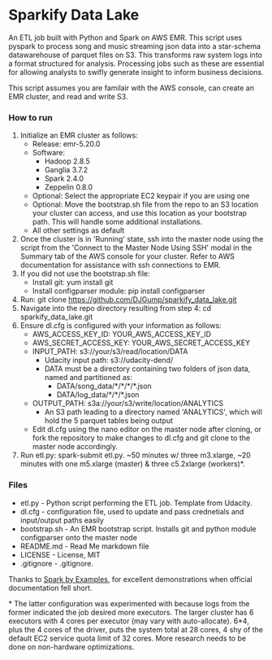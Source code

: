 # Sparkify Data Lake
An ETL job built with Python and Spark on AWS EMR. This script uses pyspark to process song and music streaming json data into a star-schema datawarehouse of parquet files on S3. This transforms raw system logs into a format structured for analysis. Processing jobs such as these are essential for allowing analysts to swifly generate insight to inform business decisions.

This script assumes you are familair with the AWS console, can create an EMR cluster, and read and write S3.



 

### How to run
1. Initialize an EMR cluster as follows:
    * Release: emr-5.20.0
    * Software:
        * Hadoop 2.8.5
        * Ganglia 3.7.2
        * Spark 2.4.0
        * Zeppelin 0.8.0
    * Optional: Select the appropriate EC2 keypair if you are using one
    * Optional: Move the bootstrap.sh file from the repo to an S3 location your cluster can access, and use this location as your bootstrap path. This will handle some additional installations.
    * All other settings as default
2. Once the cluster is in 'Running' state, ssh into the master node using the script from the 'Connect to the Master Node Using SSH' modal in the Summary tab of the AWS console for your cluster. Refer to AWS documentation for assistance with ssh connections to EMR.
3. If you did not use the bootstrap.sh file:
   * Install git: yum install git
   * Install configparser module: pip install configparser
4. Run: git clone https://github.com/DJGump/sparkify_data_lake.git
5. Navigate into the repo directory resulting from step 4: cd sparkify_data_lake.git
6. Ensure dl.cfg is configured with your information as follows:
    * AWS_ACCESS_KEY_ID: YOUR_AWS_ACCESS_KEY_ID
    * AWS_SECRET_ACCESS_KEY: YOUR_AWS_SECRET_ACCESS_KEY
    * INPUT_PATH: s3://your/s3/read/location/DATA
      * Udacity input path: s3://udacity-dend/
      * DATA must be a directory containing two folders of json data, named and partitioned as:
        * DATA/song_data/\*/\*/\*/\*.json
        * DATA/log_data/\*/\*/\*.json
    * OUTPUT_PATH: s3a://your/s3/write/location/ANALYTICS
        * An S3 path leading to a directory named 'ANALYTICS', which will hold the 5 parquet tables being output
    * Edit dl.cfg using the nano editor on the master node after cloning, or fork the repository to make changes to dl.cfg and git clone to the master node accordingly. 
7. Run etl.py: spark-submit etl.py. ~50 minutes w/ three m3.xlarge, ~20 minutes with one m5.xlarge (master) & three c5.2xlarge (workers)*.

### Files
* etl.py - Python script performing the ETL job. Template from Udacity.
* dl.cfg - configuration file, used to update and pass crednetials and input/output paths easily
* bootstrap.sh - An EMR bootstrap script. Installs git and python module configparser onto the master node
* README.md - Read Me markdown file
* LICENSE - License, MIT
* .gitignore - .gitignore.

Thanks to [Spark by Examples](https://sparkbyexamples.com/), for excellent demonstrations when official documentation fell short.



 \* The latter configuration was experimented with because logs from the former indicated the job desired more executors. The larger cluster has 6 executors with 4 cores per executor (may vary with auto-allocate). 6*4, plus the 4 cores of the driver, puts the system total at 28 cores, 4 shy of the default EC2 service quota limit of 32 cores. More research needs to be done on non-hardware optimizations.
